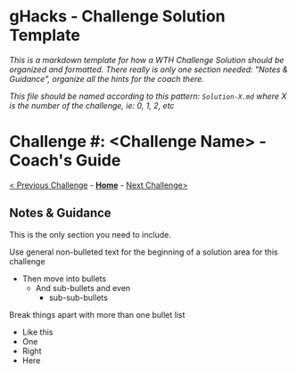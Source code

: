 # gHacks - Challenge Solution Template

*This is a markdown template for how a WTH Challenge Solution should be organized and formatted. There really is only one section needed: "Notes & Guidance", organize all the hints for the coach there.*

*This file should be named according to this pattern: `Solution-X.md` where X is the number of the challenge, ie: 0, 1, 2, etc*

# Challenge \#: \<Challenge Name> - Coach's Guide

[< Previous Challenge](./Solution-X-1.md) - **[Home](../readme.md)** - [Next Challenge>](./Solution-X+1.md)

## Notes & Guidance
This is the only section you need to include.

Use general non-bulleted text for the beginning of a solution area for this challenge
- Then move into bullets
    - And sub-bullets and even
        - sub-sub-bullets

Break things apart with more than one bullet list
- Like this 
- One
- Right
- Here
